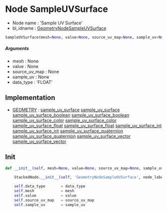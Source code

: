 # Node SampleUVSurface

- Node name : 'Sample UV Surface'
- bl_idname : [GeometryNodeSampleUVSurface](https://docs.blender.org/api/current/bpy.types.GeometryNodeSampleUVSurface.html)


``` python
SampleUVSurface(mesh=None, value=None, source_uv_map=None, sample_uv=None, data_type='FLOAT', node_label=None, node_color=None)
```
##### Arguments

- mesh : None
- value : None
- source_uv_map : None
- sample_uv : None
- data_type : 'FLOAT'

## Implementation

- [GEOMETRY](/docs/GeoNodes/GEOMETRY.md) : [sample_uv_surface](/docs/GeoNodes/socket_GEOMETRY.md#sample_uv_surface) [sample_uv_surface](/docs/GeoNodes/socket_GEOMETRY.md#sample_uv_surface) [sample_uv_surface_boolean](/docs/GeoNodes/socket_GEOMETRY.md#sample_uv_surface_boolean) [sample_uv_surface_boolean](/docs/GeoNodes/socket_GEOMETRY.md#sample_uv_surface_boolean) [sample_uv_surface_color](/docs/GeoNodes/socket_GEOMETRY.md#sample_uv_surface_color) [sample_uv_surface_color](/docs/GeoNodes/socket_GEOMETRY.md#sample_uv_surface_color) [sample_uv_surface_float](/docs/GeoNodes/socket_GEOMETRY.md#sample_uv_surface_float) [sample_uv_surface_float](/docs/GeoNodes/socket_GEOMETRY.md#sample_uv_surface_float) [sample_uv_surface_int](/docs/GeoNodes/socket_GEOMETRY.md#sample_uv_surface_int) [sample_uv_surface_int](/docs/GeoNodes/socket_GEOMETRY.md#sample_uv_surface_int) [sample_uv_surface_quaternion](/docs/GeoNodes/socket_GEOMETRY.md#sample_uv_surface_quaternion) [sample_uv_surface_quaternion](/docs/GeoNodes/socket_GEOMETRY.md#sample_uv_surface_quaternion) [sample_uv_surface_vector](/docs/GeoNodes/socket_GEOMETRY.md#sample_uv_surface_vector) [sample_uv_surface_vector](/docs/GeoNodes/socket_GEOMETRY.md#sample_uv_surface_vector)

## Init

``` python
def __init__(self, mesh=None, value=None, source_uv_map=None, sample_uv=None, data_type='FLOAT', node_label=None, node_color=None):

    StackedNode.__init__(self, 'GeometryNodeSampleUVSurface', node_label=node_label, node_color=node_color)

    self.data_type       = data_type
    self.mesh            = mesh
    self.value           = value
    self.source_uv_map   = source_uv_map
    self.sample_uv       = sample_uv
```
